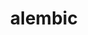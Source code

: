---
layout: smileys&emotion
title: alembic
emoji: alembic
permalink: ⚗.html
image: assets/img/3moji/alembic.png
---